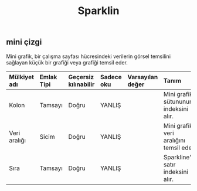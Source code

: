 ﻿---
title: Sparklin
second_title: Aspose.Cells Cloud Documen
type: docs
url: /tr/specification/model/sparkline/
description: "Aspose.Cells Bulut modeli spesifikasyonu: Sparkline. Açma, oluşturma, düzenleme, bölme, birleştirme, karşılaştırma ve dönüştürme gibi özelliklerle Excel ve diğer elektronik tablo belgelerini zahmetsizce yönetin"
kwords: Excel, Office, Elektronik Tablo, Cloud REST API, Mini Grafik
weight: 50
---
## **mini çizgi**

 Mini grafik, bir çalışma sayfası hücresindeki verilerin görsel temsilini sağlayan küçük bir grafiği veya grafiği temsil eder.

| Mülkiyet adı| Emlak Tipi| Geçersiz kılınabilir| Sadece oku| Varsayılan değer| Tanım|
|:- |:- |:- |:- |:- |:- |
| Kolon| Tamsayı| Doğru| YANLIŞ|| Mini grafik sütununun indeksini alır.|
| Veri aralığı| Sicim| Doğru| YANLIŞ|| Mini grafik veri aralığını temsil eder.|
| Sıra| Tamsayı| Doğru| YANLIŞ|| Sparkline'ın satır indeksini alır.|

